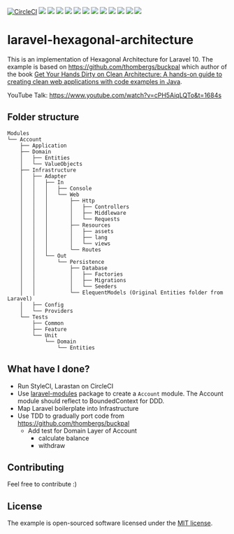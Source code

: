[![CircleCI](https://dl.circleci.com/status-badge/img/gh/koshuang/laravel-hexagonal-architecture/tree/main.svg?style=shield)](https://dl.circleci.com/status-badge/redirect/gh/koshuang/laravel-hexagonal-architecture/tree/main)
![](https://github.styleci.io/repos/532449966/shield?style=plastic)
![](https://sonarcloud.io/api/project_badges/measure?project=koshuang_laravel-hexagonal-architecture&metric=vulnerabilities)
![](https://sonarcloud.io/api/project_badges/measure?project=koshuang_laravel-hexagonal-architecture&metric=bugs)
![](https://sonarcloud.io/api/project_badges/measure?project=koshuang_laravel-hexagonal-architecture&metric=security_rating)
![](https://sonarcloud.io/api/project_badges/measure?project=koshuang_laravel-hexagonal-architecture&metric=sqale_rating)
![](https://sonarcloud.io/api/project_badges/measure?project=koshuang_laravel-hexagonal-architecture&metric=code_smells)
![](https://sonarcloud.io/api/project_badges/measure?project=koshuang_laravel-hexagonal-architecture&metric=ncloc)
![](https://sonarcloud.io/api/project_badges/measure?project=koshuang_laravel-hexagonal-architecture&metric=coverage)
![](https://sonarcloud.io/api/project_badges/measure?project=koshuang_laravel-hexagonal-architecture&metric=sqale_index)
![](https://sonarcloud.io/api/project_badges/measure?project=koshuang_laravel-hexagonal-architecture&metric=alert_status)
![](https://sonarcloud.io/api/project_badges/measure?project=koshuang_laravel-hexagonal-architecture&metric=reliability_rating)
![](https://sonarcloud.io/api/project_badges/measure?project=koshuang_laravel-hexagonal-architecture&metric=duplicated_lines_density)

# laravel-hexagonal-architecture

This is an implementation of Hexagonal Architecture for Laravel 10. The example is based on https://github.com/thombergs/buckpal which author of the book [Get Your Hands Dirty on Clean Architecture: A hands-on guide to creating clean web applications with code examples in Java](https://pubhtml5.com/dtiq/edqp).

YouTube Talk: https://www.youtube.com/watch?v=cPH5AiqLQTo&t=1684s

## Folder structure

```
Modules
└── Account
    ├── Application
    ├── Domain
    │   ├── Entities
    │   └── ValueObjects
    ├── Infrastructure
    │   ├── Adapter
    │   │   ├── In
    │   │   │   ├── Console
    │   │   │   └── Web
    │   │   │       ├── Http
    │   │   │       │   ├── Controllers
    │   │   │       │   ├── Middleware
    │   │   │       │   └── Requests
    │   │   │       ├── Resources
    │   │   │       │   ├── assets
    │   │   │       │   ├── lang
    │   │   │       │   └── views
    │   │   │       └── Routes
    │   │   └── Out
    │   │       └── Persistence
    │   │           ├── Database
    │   │           │   ├── Factories
    │   │           │   ├── Migrations
    │   │           │   └── Seeders
    │   │           └── ElequentModels (Original Entities folder from Laravel)
    │   ├── Config
    │   └── Providers
    └── Tests
        ├── Common
        ├── Feature
        └── Unit
            └── Domain
                └── Entities
```

## What have I done?

- Run StyleCI, Larastan on CircleCI
- Use [laravel-modules](https://github.com/nWidart/laravel-modules) package to create a `Account` module. The Account module should reflect to BoundedContext for DDD.
- Map Laravel boilerplate into Infrastructure
- Use TDD to gradually port code from https://github.com/thombergs/buckpal
    - Add test for Domain Layer of Account
        - calculate balance
        - withdraw

## Contributing

Feel free to contribute :)

## License

The example is open-sourced software licensed under the [MIT license](https://opensource.org/licenses/MIT).
